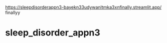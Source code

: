 https://sleepdisorderappn3-bayekn33udywanltmka3xnfinally.streamlit.app/
finallyy
# sleep_disorder_appn3

